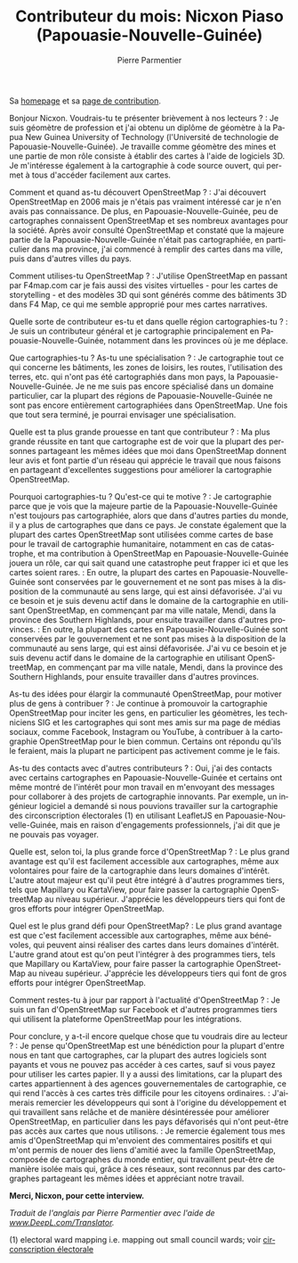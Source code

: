 ﻿---
title: "Contributeur du mois: Nicxon Piaso (Papouasie-Nouvelle-Guinée)"
featured:
layout: post
category: motm
author: Pierre Parmentier
lang: fr
---

Sa [homepage](https://www.openstreetmap.org/user/Nicxon%20Piaso) et sa [page de contribution](https://hdyc.neis-one.org/?Nicxon%20Piaso).

Bonjour Nicxon. Voudrais-tu te présenter brièvement à nos lecteurs ?
: Je suis géomètre de profession et j'ai obtenu un diplôme de géomètre à la Papua New Guinea University of Technology (l'Université de technologie de Papouasie-Nouvelle-Guinée). Je travaille comme géomètre des mines et une partie de mon rôle consiste à établir des cartes à l'aide de logiciels 3D. Je m'intéresse également à la cartographie à code source ouvert, qui permet à tous d'accéder facilement aux cartes.

Comment et quand as-tu découvert OpenStreetMap ?
: J'ai découvert OpenStreetMap en 2006 mais je n'étais pas vraiment intéressé car je n'en avais pas connaissance. De plus, en Papouasie-Nouvelle-Guinée, peu de cartographes connaissent OpenStreetMap et ses nombreux avantages pour la société. Après avoir consulté OpenStreetMap et constaté que la majeure partie de la Papouasie-Nouvelle-Guinée n'était pas cartographiée, en particulier dans ma province, j'ai commencé à remplir des cartes dans ma ville, puis dans d'autres villes du pays.

Comment utilises-tu OpenStreetMap ?
: J'utilise OpenStreetMap en passant par F4map.com car je fais aussi des visites virtuelles - pour les cartes de storytelling - et des modèles 3D qui sont générés comme des bâtiments 3D dans F4 Map, ce qui me semble approprié pour mes cartes narratives.

Quelle sorte de contributeur es-tu et dans quelle région cartographies-tu ?
: Je suis un contributeur général et je cartographie principalement en Papouasie-Nouvelle-Guinée, notamment dans les provinces où je me déplace.

Que cartographies-tu ? As-tu une spécialisation ?
: Je cartographie tout ce qui concerne les bâtiments, les zones de loisirs, les routes, l'utilisation des terres, etc. qui n'ont pas été cartographiés dans mon pays, la Papouasie-Nouvelle-Guinée. Je ne me suis pas encore spécialisé dans un domaine particulier, car la plupart des régions de Papouasie-Nouvelle-Guinée ne sont pas encore entièrement cartographiées dans OpenStreetMap. Une fois que tout sera terminé, je pourrai envisager une spécialisation.

Quelle est ta plus grande prouesse en tant que contributeur ?
: Ma plus grande réussite en tant que cartographe est de voir que la plupart des personnes partageant les mêmes idées que moi dans OpenStreetMap donnent leur avis et font partie d'un réseau qui apprécie le travail que nous faisons en partageant d'excellentes suggestions pour améliorer la cartographie OpenStreetMap.

Pourquoi cartographies-tu ? Qu'est-ce qui te motive ?
: Je cartographie parce que je vois que la majeure partie de la Papouasie-Nouvelle-Guinée n'est toujours pas cartographiée, alors que dans d'autres parties du monde, il y a plus de cartographes que dans ce pays. Je constate également que la plupart des cartes OpenStreetMap sont utilisées comme cartes de base pour le travail de cartographie humanitaire, notamment en cas de catastrophe, et ma contribution à OpenStreetMap en Papouasie-Nouvelle-Guinée jouera un rôle, car qui sait quand une catastrophe peut frapper ici et que les cartes soient rares.
: En outre, la plupart des cartes en Papouasie-Nouvelle-Guinée sont conservées par le gouvernement et ne sont pas mises à la disposition de la communauté au sens large, qui est ainsi défavorisée. J'ai vu ce besoin et je suis devenu actif dans le domaine de la cartographie en utilisant OpenStreetMap, en commençant par ma ville natale, Mendi, dans la province des Southern Highlands, pour ensuite travailler dans d'autres provinces.
: En outre, la plupart des cartes en Papouasie-Nouvelle-Guinée sont conservées par le gouvernement et ne sont pas mises à la disposition de la communauté au sens large, qui est ainsi défavorisée. J'ai vu ce besoin et je suis devenu actif dans le domaine de la cartographie en utilisant OpenStreetMap, en commençant par ma ville natale, Mendi, dans la province des Southern Highlands, pour ensuite travailler dans d'autres provinces.

As-tu des idées pour élargir la communauté OpenStreetMap, pour motiver plus de gens à contribuer ?
: Je continue à promouvoir la cartographie OpenStreetMap pour inciter les gens, en particulier les géomètres, les techniciens SIG et les cartographes qui sont mes amis sur ma page de médias sociaux, comme Facebook, Instagram ou YouTube, à contribuer à la cartographie OpenStreetMap pour le bien commun. Certains ont répondu qu'ils le feraient, mais la plupart ne participent pas activement comme je le fais.

As-tu des contacts avec d'autres contributeurs ?
: Oui, j'ai des contacts avec certains cartographes en Papouasie-Nouvelle-Guinée et certains ont même montré de l'intérêt pour mon travail en m'envoyant des messages pour collaborer à des projets de cartographie innovants. Par exemple, un ingénieur logiciel a demandé si nous pouvions travailler sur la cartographie des circonscription électorales (1) en utilisant LeafletJS en Papouasie-Nouvelle-Guinée, mais en raison d'engagements professionnels, j'ai dit que je ne pouvais pas voyager.

Quelle est, selon toi, la plus grande force d'OpenStreetMap ?
: Le plus grand avantage est qu'il est facilement accessible aux cartographes, même aux volontaires pour faire de la cartographie dans leurs domaines d'intérêt. L'autre atout majeur est qu'il peut être intégré à d'autres programmes tiers, tels que Mapillary ou KartaView, pour faire passer la cartographie OpenStreetMap au niveau supérieur. J'apprécie les développeurs tiers qui font de gros efforts pour intégrer OpenStreetMap.

Quel est le plus grand défi pour OpenStreetMap?
: Le plus grand avantage est que c'est facilement accessible aux cartographes, même aux bénévoles, qui peuvent ainsi réaliser des cartes dans leurs domaines d'intérêt. L'autre grand atout est qu'on peut l'intégrer à des programmes tiers, tels que Mapillary ou KartaView, pour faire passer la cartographie OpenStreetMap au niveau supérieur. J'apprécie les développeurs tiers qui font de gros efforts pour intégrer OpenStreetMap.

Comment restes-tu à jour par rapport à l'actualité d'OpenStreetMap ?
: Je suis un fan d'OpenStreetMap sur Facebook et d'autres programmes tiers qui utilisent la plateforme OpenStreetMap pour les intégrations.

Pour conclure, y a-t-il encore quelque chose que tu voudrais dire au lecteur ?
: Je pense qu'OpenStreetMap est une bénédiction pour la plupart d'entre nous en tant que cartographes, car la plupart des autres logiciels sont payants et vous ne pouvez pas accéder à ces cartes, sauf si vous payez pour utiliser les cartes papier. Il y a aussi des limitations, car la plupart des cartes appartiennent à des agences gouvernementales de cartographie, ce qui rend l'accès à ces cartes très difficile pour les citoyens ordinaires.
: J'aimerais remercier les développeurs qui sont à l'origine du développement et qui travaillent sans relâche et de manière désintéressée pour améliorer OpenStreetMap, en particulier dans les pays défavorisés qui n'ont peut-être pas accès aux cartes que nous utilisons.
: Je remercie également tous mes amis d'OpenStreetMap qui m'envoient des commentaires positifs et qui m'ont permis de nouer des liens d'amitié avec la famille OpenStreetMap, composée de cartographes du monde entier, qui travaillent peut-être de manière isolée mais qui, grâce à ces réseaux, sont reconnus par des cartographes partageant les mêmes idées et appréciant notre travail.

**Merci, Nicxon, pour cette interview.**

*Traduit de l'anglais par Pierre Parmentier avec l'aide de www.DeepL.com/Translator.*

(1) electoral ward mapping i.e. mapping out small council wards; voir [circonscription électorale](https://fr.wikipedia.org/wiki/Circonscription_%C3%A9lectorale)
